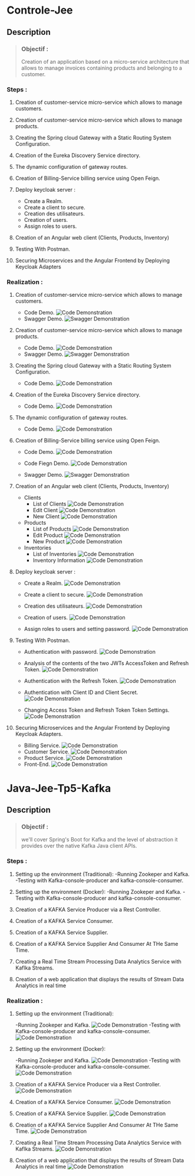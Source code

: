 # **Controle-Jee**

## **Description**  

>### Objectif :  
>Creation of an application based on a micro-service architecture that allows to manage invoices containing products and belonging to a customer.

### **Steps :**

1. Creation of customer-service micro-service which allows to manage customers.

2. Creation of customer-service micro-service which allows to manage products.

3. Creating the Spring cloud Gateway with a Static Routing System Configuration.

4. Creation of the Eureka Discovery Service directory.

5. The dynamic configuration of gateway routes.

6. Creation of Billing-Service billing service using Open Feign.

7. Deploy keycloak server :
     - Create a Realm.
     - Create a client to secure.
     - Creation des utilisateurs.
     - Creation of users.
     - Assign roles to users.

8. Creation of an Angular web client (Clients, Products, Inventory)

9. Testing With Postman.

10. Securing Microservices and the Angular Frontend by Deploying Keycloak Adapters


### **Realization :**

1. Creation of customer-service micro-service which allows to manage customers.
     - Code Demo.
![Code Demonstration](/assets/customer4.png)
     - Swagger Demo.
![Swagger Demonstration](/assets/customer5.png)

2. Creation of customer-service micro-service which allows to manage products.
     - Code Demo.
![Code Demonstration](/assets/Product4.png)
     - Swagger Demo.
![Swagger Demonstration](/assets/Product5.png)

3. Creating the Spring cloud Gateway with a Static Routing System Configuration.
     - Code Demo.
![Code Demonstration](/assets/GetwayStatic1.png)

4. Creation of the Eureka Discovery Service directory.
     - Code Demo.
![Code Demonstration](/assets/Eureka2.png)

5. The dynamic configuration of gateway routes.
     - Code Demo.
![Code Demonstration](/assets/GetwayDynamic1.png)

6. Creation of Billing-Service billing service using Open Feign.

     - Code Demo.
![Code Demonstration](/assets/Bill4.png)

     - Code Fiegn Demo.
![Code Demonstration](/assets/Bill5.png)

     - Swagger Demo.
![Swagger Demonstration](/assets/Bill10.png)



8. Creation of an Angular web client (Clients, Products, Inventory)
     - Clients
          - List of Clients
![Code Demonstration](/assets/CustomerList.png)
          - Edit Client
![Code Demonstration](/assets/CustomerEdit.png)
          - New Client
![Code Demonstration](/assets/CustomerNew.png)
     - Products
          - List of Products
![Code Demonstration](/assets/ProductList.png)
          - Edit Product
![Code Demonstration](/assets/ProductEdit.png)
          - New Product
![Code Demonstration](/assets/ProductNew.png)
     - Inventories
          - List of Inventories
![Code Demonstration](/assets/BillList.png)
          - Inventory Information
![Code Demonstration](/assets/BillInformations.png)

9. Deploy keycloak server :
     - Create a Realm.
![Code Demonstration](/assets/keycloakRealm.png)

     - Create a client to secure.
![Code Demonstration](/assets/KeycloakClient.png)

     - Creation des utilisateurs.
![Code Demonstration](/assets/keycloakUsers.png)

     - Creation of users.
![Code Demonstration](/assets/keycloakRealm.png)

     - Assign roles to users and setting password.
![Code Demonstration](/assets/RolesPassword.png)

10. Testing With Postman.

    - Authentication with password.
![Code Demonstration](/assets/KeycloakPassword.png)
    
    - Analysis of the contents of the two JWTs AccessToken and Refresh Token.
![Code Demonstration](/assets/token.png)

    - Authentication with the Refresh Token.
![Code Demonstration](/assets/KeycloakRefreshToken.png)

    - Authentication with Client ID and Client Secret.
![Code Demonstration](/assets/KeycloakSecretKey.png)

    - Changing Access Token and Refresh Token Token Settings.
![Code Demonstration](/assets/tokenExpiration.png)

9. Securing Microservices and the Angular Frontend by Deploying Keycloak Adapters.
     - Billing Service.
![Code Demonstration](/assets/billingService.png)
     - Customer Service.
![Code Demonstration](/assets/CustomerService.png)
     - Product Service.
![Code Demonstration](/assets/ProductService.png)
     - Front-End.
![Code Demonstration](/assets/fronKeycloak.png)

# **Java-Jee-Tp5-Kafka**

## **Description**  

>### Objectif :  
>we'll cover Spring's Boot for Kafka and the level of 
abstraction it provides over the native Kafka Java client APIs.

### **Steps :**

1. Setting up the environment (Traditional):
    -Running Zookeper and Kafka.
    -Testing with Kafka-console-producer and kafka-console-consumer.

2. Setting up the environment (Docker):
    -Running Zookeper and Kafka.
    -Testing with Kafka-console-producer and kafka-console-consumer.

3. Creation of a KAFKA Service Producer via a Rest Controller.

4. Creation of a KAFKA Service Consumer.

5. Creation of a KAFKA Service Supplier.

6. Creation of a KAFKA Service Supplier And Consumer At THe Same Time.

7. Creating a Real Time Stream Processing Data Analytics Service with Kaflka Streams.

8. Creation of a web application that displays the results of Stream Data Analytics in real time

### **Realization :**


1. Setting up the environment (Traditional):

    -Running Zookeper and Kafka.
![Code Demonstration](/assets/DownloadKafka.png)
    -Testing with Kafka-console-producer and kafka-console-consumer.
![Code Demonstration](/assets/BothDocker.png)


2. Setting up the environment (Docker):

    -Running Zookeper and Kafka.
![Code Demonstration](/assets/dockerDowload.png)
    -Testing with Kafka-console-producer and kafka-console-consumer.
![Code Demonstration](/assets/ConsumerProducer.png)


3. Creation of a KAFKA Service Producer via a Rest Controller.
![Code Demonstration](/assets/RestApp.png)


4. Creation of a KAFKA Service Consumer.
![Code Demonstration](/assets/Consumer.png)


5. Creation of a KAFKA Service Supplier.
![Code Demonstration](/assets/Suplier.png)


6. Creation of a KAFKA Service Supplier And Consumer At THe Same Time.
![Code Demonstration](/assets/Both.png)


7. Creating a Real Time Stream Processing Data Analytics Service with Kaflka Streams.
![Code Demonstration](/assets/Processing.png)


8. Creation of a web application that displays the results of Stream Data Analytics in real time
![Code Demonstration](/assets/web.png)







